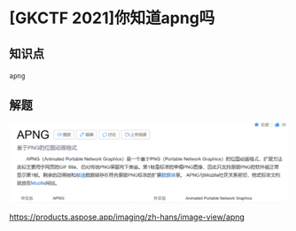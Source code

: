 # [GKCTF 2021]你知道apng吗

## 知识点

`apng`

## 解题

![](./img/96-1.png)

https://products.aspose.app/imaging/zh-hans/image-view/apng